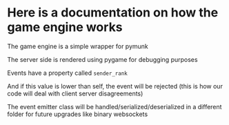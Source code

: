 # Here is a documentation on how the game engine works

The game engine is a simple wrapper for pymunk

The server side is rendered using pygame for debugging purposes

Events have a property called `sender_rank`

And if this value is lower than self, the event will be rejected (this is how our code will deal with client server disagreements)

The event emitter class will be handled/serialized/deserialized in a different folder for future upgrades like binary websockets
